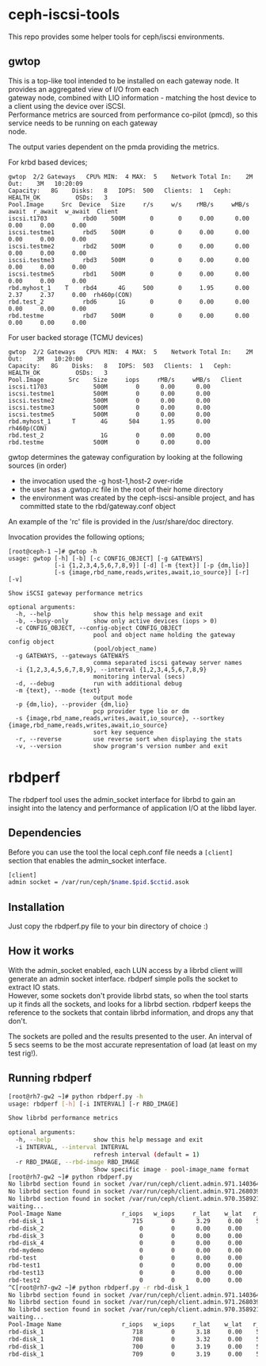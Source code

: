 # ceph-iscsi-tools
This repo provides some helper tools for ceph/iscsi environments.

## gwtop
This is a top-like tool intended to be installed on each gateway node. It provides an aggregated view of I/O from each  
gateway node, combined with LIO information - matching the host device to a client using the device over iSCSI.  
Performance metrics are sourced from performance co-pilot (pmcd), so this service needs to be running on each gateway  
node.    

The output varies dependent on the pmda providing the metrics.  

For krbd based devices;

```
gwtop  2/2 Gateways   CPU% MIN:  4 MAX:  5    Network Total In:    2M  Out:    3M   10:20:09
Capacity:   8G    Disks:   8   IOPS:  500   Clients:  1   Ceph: HEALTH_OK          OSDs:   3
Pool.Image     Src  Device   Size     r/s     w/s    rMB/s     wMB/s    await  r_await  w_await  Client
iscsi.t1703          rbd0    500M       0       0     0.00      0.00     0.00     0.00     0.00              
iscsi.testme1        rbd5    500M       0       0     0.00      0.00     0.00     0.00     0.00                  
iscsi.testme2        rbd2    500M       0       0     0.00      0.00     0.00     0.00     0.00                     
iscsi.testme3        rbd3    500M       0       0     0.00      0.00     0.00     0.00     0.00              
iscsi.testme5        rbd1    500M       0       0     0.00      0.00     0.00     0.00     0.00              
rbd.myhost_1    T    rbd4      4G     500       0     1.95      0.00     2.37     2.37     0.00  rh460p(CON)         
rbd.test_2           rbd6      1G       0       0     0.00      0.00     0.00     0.00     0.00              
rbd.testme           rbd7    500M       0       0     0.00      0.00     0.00     0.00     0.00              
```

For user backed storage (TCMU devices)  

```
gwtop  2/2 Gateways   CPU% MIN:  4 MAX:  5    Network Total In:    2M  Out:    3M   10:20:00
Capacity:   8G    Disks:   8   IOPS:  503   Clients:  1   Ceph: HEALTH_OK          OSDs:   3
Pool.Image       Src    Size     iops     rMB/s     wMB/s   Client
iscsi.t1703             500M        0      0.00      0.00                       
iscsi.testme1           500M        0      0.00      0.00                       
iscsi.testme2           500M        0      0.00      0.00                       
iscsi.testme3           500M        0      0.00      0.00                       
iscsi.testme5           500M        0      0.00      0.00                       
rbd.myhost_1      T       4G      504      1.95      0.00   rh460p(CON)         
rbd.test_2                1G        0      0.00      0.00                       
rbd.testme              500M        0      0.00      0.00                       
```

gwtop determines the gateway configuration by looking at the following sources (in order)  
- the invocation used the -g host-1,host-2 over-ride  
- the user has a .gwtop.rc file in the root of their home directory  
- the environment was created by the ceph-iscsi-ansible project, and has committed state to the rbd/gateway.conf object  

An example of the 'rc' file is provided in the /usr/share/doc directory.

Invocation provides the following options;
  
```  
[root@ceph-1 ~]# gwtop -h
usage: gwtop [-h] [-b] [-c CONFIG_OBJECT] [-g GATEWAYS]
             [-i {1,2,3,4,5,6,7,8,9}] [-d] [-m {text}] [-p {dm,lio}]
             [-s {image,rbd_name,reads,writes,await,io_source}] [-r] [-v]

Show iSCSI gateway performance metrics

optional arguments:
  -h, --help            show this help message and exit
  -b, --busy-only       show only active devices (iops > 0)
  -c CONFIG_OBJECT, --config-object CONFIG_OBJECT
                        pool and object name holding the gateway config object
                        (pool/object_name)
  -g GATEWAYS, --gateways GATEWAYS
                        comma separated iscsi gateway server names
  -i {1,2,3,4,5,6,7,8,9}, --interval {1,2,3,4,5,6,7,8,9}
                        monitoring interval (secs)
  -d, --debug           run with additional debug
  -m {text}, --mode {text}
                        output mode
  -p {dm,lio}, --provider {dm,lio}
                        pcp provider type lio or dm
  -s {image,rbd_name,reads,writes,await,io_source}, --sortkey {image,rbd_name,reads,writes,await,io_source}
                        sort key sequence
  -r, --reverse         use reverse sort when displaying the stats
  -v, --version         show program's version number and exit
```  


# rbdperf  
The rbdperf tool uses the admin_socket interface for librbd to gain an insight into the latency and performance of application I/O at the libbd layer.
  
## Dependencies  
Before you can use the tool the local ceph.conf file needs a ```[client]``` section that enables the admin_socket interface.  
```bash
[client]
admin socket = /var/run/ceph/$name.$pid.$cctid.asok
```  

## Installation  
Just copy the rbdperf.py file to your bin directory of choice :)

## How it works  
With the admin_socket enabled, each LUN access by a librbd client willl generate an admin socket interface. rbdperf simple polls the socket to extract IO stats.  
However, some sockets don't provide librbd stats, so when the tool starts up it finds all the sockets, and looks for a librbd section. rbdperf keeps the reference
to the sockets that contain librbd information, and drops any that don't.  
  
The sockets are polled and the results presented to the user. An interval of 5 secs seems to be the most accurate representation of load (at least
on my test rig!).

## Running rbdperf  
```bash
[root@rh7-gw2 ~]# python rbdperf.py -h 
usage: rbdperf [-h] [-i INTERVAL] [-r RBD_IMAGE]

Show librbd performance metrics

optional arguments:
  -h, --help            show this help message and exit
  -i INTERVAL, --interval INTERVAL
                        refresh interval (default = 1)
  -r RBD_IMAGE, --rbd-image RBD_IMAGE
                        Show specific image - pool-image_name format
[root@rh7-gw2 ~]# python rbdperf.py 
No librbd section found in socket /var/run/ceph/client.admin.971.140364899948976.asok...dropping
No librbd section found in socket /var/run/ceph/client.admin.971.26803984.asok...dropping
No librbd section found in socket /var/run/ceph/client.admin.970.35892144.asok...dropping
waiting...
Pool-Image Name                 r_iops   w_iops     r_lat    w_lat   r_tput    w_tput
rbd-disk_1                         715        0      3.29     0.00    5.59M        0K
rbd-disk_2                           0        0      0.00     0.00       0K        0K
rbd-disk_3                           0        0      0.00     0.00       0K        0K
rbd-disk_4                           0        0      0.00     0.00       0K        0K
rbd-mydemo                           0        0      0.00     0.00       0K        0K
rbd-test                             0        0      0.00     0.00       0K        0K
rbd-test1                            0        0      0.00     0.00       0K        0K
rbd-test13                           0        0      0.00     0.00       0K        0K
rbd-test2                            0        0      0.00     0.00       0K        0K
^C[root@rh7-gw2 ~]# python rbdperf.py -r rbd-disk_1
No librbd section found in socket /var/run/ceph/client.admin.971.140364899948976.asok...dropping
No librbd section found in socket /var/run/ceph/client.admin.971.26803984.asok...dropping
No librbd section found in socket /var/run/ceph/client.admin.970.35892144.asok...dropping
waiting...
Pool-Image Name                 r_iops   w_iops     r_lat    w_lat   r_tput    w_tput
rbd-disk_1                         718        0      3.18     0.00    5.61M        3K
rbd-disk_1                         708        0      3.32     0.00    5.54M        0K
rbd-disk_1                         700        0      3.19     0.00    5.47M        0K
rbd-disk_1                         709        0      3.19     0.00    5.55M        0K

```

